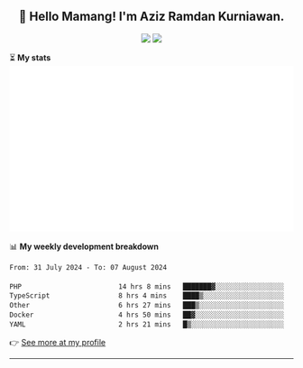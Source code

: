 <h2 align="center">👋 Hello Mamang! I'm Aziz Ramdan Kurniawan.</h2>  
<p align="center">
  <img src="https://komarev.com/ghpvc/?username=azizramdan">
  <img src="https://wakatime.com/badge/user/90056fa0-4c31-4eca-954e-2a3ac05896f9.svg">
</p>
    
⏳ **My stats**  
![](https://raw.githubusercontent.com/azizramdan/github-stats/master/generated/overview.svg#gh-dark-mode-only)

📊 **My weekly development breakdown**
<!--START_SECTION:waka-->

```txt
From: 31 July 2024 - To: 07 August 2024

PHP                        14 hrs 8 mins   ███████▓░░░░░░░░░░░░░░░░░   30.54 %
TypeScript                 8 hrs 4 mins    ████▒░░░░░░░░░░░░░░░░░░░░   17.46 %
Other                      6 hrs 27 mins   ███▒░░░░░░░░░░░░░░░░░░░░░   13.96 %
Docker                     4 hrs 50 mins   ██▓░░░░░░░░░░░░░░░░░░░░░░   10.45 %
YAML                       2 hrs 21 mins   █▒░░░░░░░░░░░░░░░░░░░░░░░   05.08 %
```

<!--END_SECTION:waka-->
👉 [See more at my profile](https://wakatime.com/@azizramdan)
***
